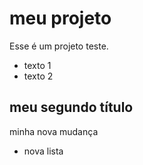 # meu projeto

Esse é um projeto teste.

- texto 1
- texto 2

## meu segundo título

minha nova mudança

- nova lista